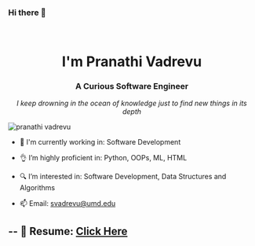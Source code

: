 ### Hi there 👋
<h1 align="center">
<br>
  I'm Pranathi Vadrevu <br>
 

  
</h1>
<h3 align="center"> A Curious Software Engineer </h3>

<p align="center">
<i>I keep drowning in the ocean of knowledge just to find new things in its depth</i> 
</p>

<p align="left"> <img src="https://komarev.com/ghpvc/?username=pranathivadrevu&label=Profile%20views&color=0e75b6&style=flat" alt="pranathi vadrevu" /> </p>

- 🔭 I'm currently working in: Software Development 
- 👌 I’m highly proficient in: Python, OOPs, ML, HTML
- 🔍 I’m interested in:  Software Development, Data Structures and Algorithms
                        
- 📫 Email: svadrevu@umd.edu

--
📄 Resume: [Click Here]()
--


<!--
**pranathivadrevu/pranathivadrevu** is a ✨ _special_ ✨ repository because its `README.md` (this file) appears on your GitHub profile.

Here are some ideas to get you started:

- 🔭 I’m currently working on ...
- 🌱 I’m currently learning ...
- 👯 I’m looking to collaborate on ...
- 🤔 I’m looking for help with ...
- 💬 Ask me about ...
- 📫 How to reach me: ...
- 😄 Pronouns: ...
- ⚡ Fun fact: ...
-->

